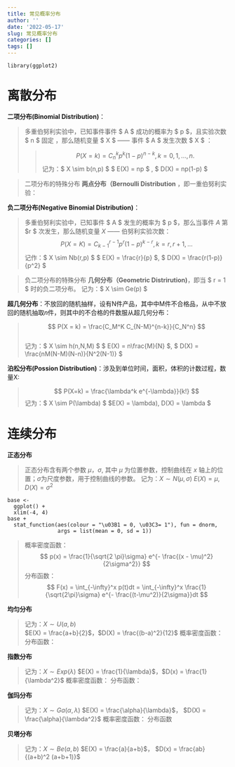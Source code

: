 ```yaml
---
title: 常见概率分布
author: ''
date: '2022-05-17'
slug: 常见概率分布
categories: []
tags: []
---
```


<script type="text/x-mathjax-config">
MathJax.Hub.Config({
  tex2jax: {
    inlineMath: [['$','$'], ['\\(','\\)']],
    processEscapes: true
  }
});
</script>

```{r}
library(ggplot2)
```

# 离散分布

**二项分布(Binomial Distribution)**：
> 多重伯努利实验中，已知事件事件 $ A $ 成功的概率为 $ p $，且实验次数 $ n $ 固定 ，那么随机变量 $ X $ —— 事件 $ A $ 发生次数 $ X $ ：
>> $$ P(X = k) = C_n^k p^k(1-p)^{n-k}, k = 0,1,...,n. $$
> 记为：$ X \sim b(n,p) $
> $ E(X) = np $ , $ D(X) = np(1-p) $

> 二项分布的特殊分布 **两点分布（Bernoulli Distribution** ，即一重伯努利实验：

**负二项分布(Negative Binomial Distribution)**：
> 多重伯努利实验中，已知事件 $ A $ 发生的概率为 $ p $，那么当事件 $A$ 第 $r $ 次发生，那么随机变量 $X$ —— 伯努利实验次数：
> $$ P(X = K) = C_{k-1}^{r-1}p^r(1-p)^{k-r}, k = r,r+1,... $$
> 记作：$ X \sim Nb(r,p) $
> $ E(X) = \frac{r}{p} $, $ D(X) = \frac{r(1-p)}{p^2} $

> 负二项分布的特殊分布  **几何分布（Geometric Distrirution)**，即当 $ r = 1 $ 时的负二项分布。
>记为：$ X \sim Ge(p) $

**超几何分布**：不放回的随机抽样，设有N件产品，其中中M件不合格品，从中不放回的随机抽取$n$件，则其中的不合格的件数服从超几何分布： 
> $$ P(X = k) = \frac{C_M^K C_{N-M}^{n-k}}{C_N^n} $$  
> 记为：$ X \sim h(n,N,M) $
> $ E(X) = n\frac{M}{N} $, $ D(X) = \frac{nM(N-M)(N-n)}{N^2(N-1)} $

**泊松分布(Possion Distribution)**：涉及到单位时间，面积，体积的计数过程，数量X:
> $$ P(X=k) = \frac{\lambda^k e^{-\lambda}}{k!}  $$ 
> 记为：$ X \sim  P(\lambda) $
> $E(X) = \lambda), D(X) = \lambda $

# 连续分布

**正态分布**
> 正态分布含有两个参数 $\mu$，$\sigma$, 其中 $\mu$ 为位置参数，控制曲线在 $x$ 轴上的位置；$\sigma$为尺度参数，用于控制曲线的参数。
> 记为：$X \sim N(\mu,\sigma)$
> $E(X) = \mu$, $D(X) = \sigma^2$

```{r}
base <-
  ggplot() +
  xlim(-4, 4)
base +
  stat_function(aes(colour = "\u03B1 = 0, \u03C3= 1"), fun = dnorm,
                args = list(mean = 0, sd = 1))
```

> 概率密度函数：
> $$ p(x) = \frac{1}{\sqrt{2 \pi}\sigma} e^{- \frac{(x - \mu)^2}   {2\sigma^2}} $$
> 分布函数：
> $$ F(x) = \int_{-\infty}^x p(t)dt = \int_{-\infty}^x \frac{1}{\sqrt{2\pi}\sigma} e^{- \frac{(t-\mu^2)}{2\sigma}}dt $$

**均匀分布**
> 记为：$X \sim U(a,b)$       
> $E(X) = \frac{a+b}{2}$，$D(X) = \frac{(b-a)^2}{12}$
> 概率密度函数：
> 分布函数：

 **指数分布**
> 记为：$X \sim Exp(\lambda)$
> $E(X) = \frac{1}{\lambda}$，$D(x) = \frac{1}{\lambda^2}$
> 概率密度函数：
> 分布函数：

**伽玛分布**
> 记为：$X \sim Ga(\alpha,\lambda)$
> $E(X) = \frac{\alpha}{\lambda}$， $D(X) = \frac{\alpha}{\lambda^2}$
> 概率密度函数：
> 分布函数

**贝塔分布**
> 记为：$X \sim Be(a,b)$
> $E(X) = \frac{a}{a+b}$， $D(x) = \frac{ab}{(a+b)^2 (a+b+1)}$
